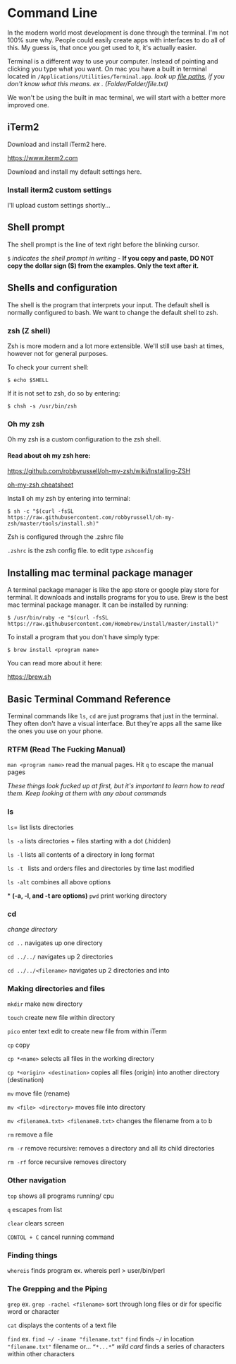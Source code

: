 # Command Line

In the modern world most development is done through the terminal. I'm not 100% sure why. People could easily create apps with interfaces to do all of this. My guess is, that once you get used to it, it's actually easier.

Terminal is a different way to use your computer. Instead of pointing and clicking you type what you want. On mac you have a built in terminal located in `/Applications/Utilities/Terminal.app`. *look up [file paths](), if you don't know what this means. ex . (Folder/Folder/file.txt)*

We won't be using the built in mac terminal, we will start with a better more improved one.

## iTerm2

Download and install iTerm2 here.

<https://www.iterm2.com>

Download and install my default settings here.

### Install iterm2 custom settings

I'll upload custom settings shortly...

## Shell prompt

The shell prompt is the line of text right before the blinking cursor.

`$` *indicates the shell prompt in writing* - **If you copy and paste, DO NOT copy the dollar sign ($) from the examples. Only the text after it.**

## Shells and configuration

The shell is the program that interprets your input. The default shell is normally configured to bash. We want to change the default shell to zsh.

### zsh (Z shell)

Zsh is more modern and a lot more extensible. We'll still use bash at times, however not for general purposes.

To check your current shell:

```
$ echo $SHELL
```

If it is not set to zsh, do so by entering:

```
$ chsh -s /usr/bin/zsh
```

### Oh my zsh

Oh my zsh is a custom configuration to the zsh shell.

#### Read about oh my zsh here:

<https://github.com/robbyrussell/oh-my-zsh/wiki/Installing-ZSH>

[oh-my-zsh cheatsheet](https://github.com/robbyrussell/oh-my-zsh/wiki/Cheatsheet)

Install oh my zsh by entering into terminal:

```
$ sh -c "$(curl -fsSL https://raw.githubusercontent.com/robbyrussell/oh-my-zsh/master/tools/install.sh)"
```

Zsh is configured through the .zshrc file

`.zshrc` is the zsh config file. to edit type `zshconfig`

## Installing mac terminal package manager

A terminal package manager is like the app store or google play store for terminal. It downloads and installs programs for you to use. Brew is the best mac terminal package manager. It can be installed by running:

```
$ /usr/bin/ruby -e "$(curl -fsSL https://raw.githubusercontent.com/Homebrew/install/master/install)"
```

To install a program that you don't have simply type:

```
$ brew install <program name>
```

You can read more about it here:

<https://brew.sh>

## Basic Terminal Command Reference

Terminal commands like `ls`, `cd` are just programs that just in the terminal. They often don't have a visual interface. But they're apps all the same like the ones you use on your phone.

### RTFM (Read The Fucking Manual)

`man <program name>`
read the manual pages. Hit `q` to escape the manual pages

*These things look fucked up at first, but it's important to learn how to read them. Keep looking at them with any about commands*

### ls

`ls`= list
	lists directories

`ls -a`
lists directories + files starting with a dot (.hidden)

`ls -l`
lists all contents of a directory in long format

`ls -t `
lists and orders files and directories by time last modified

`ls -alt`
combines all above options

\* **(-a, -l, and -t are options)**
`pwd` print working directory

### cd

*change directory <argument>*

`cd ..`
		navigates up one directory

`cd ../../`
navigates up 2 directories

`cd ../../<filename>`
		navigates up 2 directories and into <filename>

### Making directories and files

`mkdir`
make new directory

`touch`
	create new file within directory

`pico`
	enter text edit to create new file from within iTerm

`cp`
	copy

`cp *<name>`
	selects all files in the working directory

`cp *<origin> <destination>`
		copies all files (origin) into another directory (destination)

`mv`
move file (rename)

`mv <file> <directory>`
moves file into directory

`mv <filenameA.txt> <filenameB.txt>`
changes the filename from a to b

`rm`
remove a file

`rm -r`
remove recursive:
removes a directory and all its child directories

`rm -rf`
force recursive removes directory

### Other navigation


`top`
	shows all programs running/ cpu

`q`
	escapes from list

`clear`
	clears screen

`CONTOL + C`
	cancel running command

### Finding things

`whereis`
	finds program ex. whereis perl > user/bin/perl

### The Grepping and the Piping
`grep`
	ex. `grep -rachel <filename>`
	sort through long files or dir for specific word or character

`cat`
	displays the contents of a text file


`find`
    ex. `find ~/ -iname "filename.txt"`
        `find` finds `~/` in location `"filename.txt"` filename
or...
`“*...*”` *wild card* finds a series of characters within other characters
